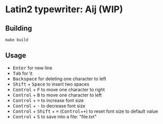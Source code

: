 # Latin2 typewriter: Aij (WIP)

## Building
```
make build
```

## Usage
- <kbd>Enter</kbd> for new line
- <kbd>Tab</kbd> for \t
- <kbd>Backspace</kbd> for deleting one character to left
- <kbd>Shift</kbd> + <kbd>Space</kbd> to insert two spaces
- <kbd>Control</kbd> + <kbd>F</kbd> to move one character to right
- <kbd>Control</kbd> + <kbd>B</kbd> to move one character to left
- <kbd>Control</kbd> + <kbd>=</kbd> to increase font size
- <kbd>Control</kbd> + <kbd>-</kbd> to decrease font size
- <kbd>Control</kbd> + <kbd>Shift</kbd> + <kbd>=</kbd> (<kbd>Control</kbd>+<kbd>+</kbd>) to reset font size to default value
- <kbd>Control</kbd> + <kbd>S</kbd> to save into a file: "file.txt"
